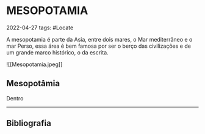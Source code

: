 # MESOPOTAMIA
2022-04-27
tags:  #Locate 

A mesopotamia é parte da Asia, entre dois mares, o Mar mediterrâneo e o mar Perso, essa área é bem famosa por ser o berço das civilizações e de um grande marco histórico, o da escrita.


![[Mesopotamia.jpeg]]

## Mesopotâmia 

Dentro 

-----------------------------------------------
## Bibliografia